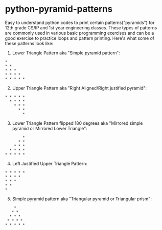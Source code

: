 # python-pyramid-patterns
Easy to understand python codes to print certain patterns("pyramids") for 12th grade CS/IP and 1st year engineering classes. These types of patterns are commonly used in various basic programming exercises and can be a good exercise to practice loops and pattern printing.
Here's what some of these patterns look like:

1. Lower Triangle Pattern aka "Simple pyramid pattern":
```
* 
* * 
* * * 
* * * * 
* * * * * 
```
2. Upper Triangle Pattern aka "Right Aligned/Right justified pyramid":
```
* * * * * 
  * * * * 
    * * * 
      * * 
        * 
```
3. Lower Triangle Pattern flipped 180 degrees aka "Mirrored simple pyramid or Mirrored Lower Triangle":
```
        * 
      * * 
    * * * 
  * * * * 
* * * * * 
```
4. Left Justified Upper Triangle Pattern:
```
* * * * *
* * * *
* * *
* *
*
```
5. Simple pyramid pattern aka "Triangular pyramid or Triangular prism":
```
    * 
   * * 
  * * * 
 * * * * 
* * * * * 
```
